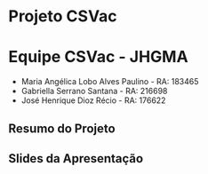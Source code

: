 # Projeto CSVac
# Equipe CSVac - JHGMA
* Maria Angélica Lobo Alves Paulino - RA: 183465
* Gabriella Serrano Santana - RA: 216698
* José Henrique Dioz Récio - RA: 176622
## Resumo do Projeto
## Slides da Apresentação
